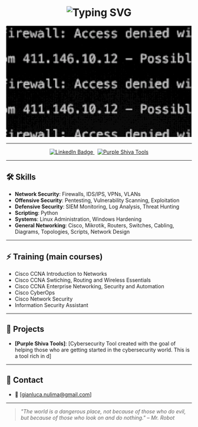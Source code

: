 <h1 align="center">
  <img src="https://readme-typing-svg.herokuapp.com?font=Fira+Code&size=40&pause=1000&color=F70000&center=true&vCenter=true&width=600&lines=HELLO+FRIEND" alt="Typing SVG" />
</h1>

<p align="center">
  <img src="./1.gif" />
</p>

---

<p align="center">
  <a href="https://www.linkedin.com/in/gianluca-nunes/" target="_blank">
    <img src="https://img.shields.io/badge/LinkedIn-0077B5?style=for-the-badge&logo=linkedin&logoColor=white" alt="LinkedIn Badge"/>
  </a>
  &nbsp;
  <a href="https://github.com/PurpleShivaTeam/purpleshivatools" target="_blank">
    <img src="https://img.shields.io/badge/Purple Shiva Tools-800080?style=for-the-badge&logo=hackthebox&logoColor=white" alt="Purple Shiva Tools"/>
  </a>
</p>

---

## 🛠️ Skills

- **Network Security**: Firewalls, IDS/IPS, VPNs, VLANs
- **Offensive Security**: Pentesting, Vulnerability Scanning, Exploitation
- **Defensive Security**: SIEM Monitoring, Log Analysis, Threat Hunting
- **Scripting**: Python
- **Systems**: Linux Administration, Windows Hardening
- **General Networking**: Cisco, Mikrotik, Routers, Switches, Cabling, Diagrams, Topologies, Scripts, Network Design

---

## ⚡ Training (main courses)

- Cisco CCNA Introduction to Networks
- Cisco CCNA Swtiching, Routing and Wireless Essentials
- Cisco CCNA Enterprise Networking, Security and Automation
- Cisco CyberOps
- Cisco Network Security
- Information Security Assistant

---

## 🧰 Projects

- **[Purple Shiva Tools]**: [Cybersecurity Tool created with the goal of helping those who are getting started in the cybersecurity world. This is a tool rich in d]

---

## 📡 Contact

- 📧 [gianluca.nulima@gmail.com]

---

> *"The world is a dangerous place, not because of those who do evil, but because of those who look on and do nothing."* – *Mr. Robot*
